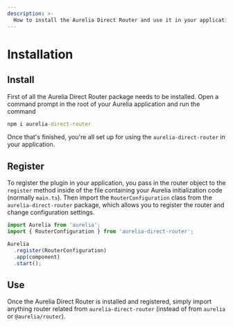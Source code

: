 ```yaml
---
description: >-
  How to install the Aurelia Direct Router and use it in your applications.
---
```


# Installation

## Install

First of all the Aurelia Direct Router package needs to be installed. Open a command prompt in the root of your Aurelia application and run the command
```cmd
npm i aurelia-direct-router
```
Once that's finished, you're all set up for using the `aurelia-direct-router` in your application.

## Register

To register the plugin in your application, you pass in the router object to the `register` method inside of the file containing your Aurelia initialization code (normally `main.ts`). Then import the `RouterConfiguration` class from the `aurelia-direct-router` package, which allows you to register the router and change configuration settings.

```typescript
import Aurelia from 'aurelia';
import { RouterConfiguration } from 'aurelia-direct-router';

Aurelia
  .register(RouterConfiguration)
  .app(component)
  .start();
```

## Use

Once the Aurelia Direct Router is installed and registered, simply import anything router related from `aurelia-direct-router` (instead of from `aurelia` or `@aurelia/router`).
